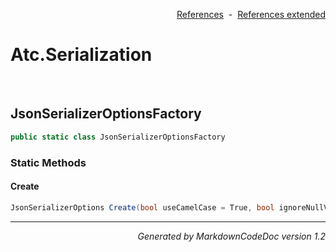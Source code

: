 <div style='text-align: right'>

[References](Index.md)&nbsp;&nbsp;-&nbsp;&nbsp;[References extended](IndexExtended.md)
</div>

# Atc.Serialization

<br />


## JsonSerializerOptionsFactory

```csharp
public static class JsonSerializerOptionsFactory
```

### Static Methods


#### Create

```csharp
JsonSerializerOptions Create(bool useCamelCase = True, bool ignoreNullValues = True, bool propertyNameCaseInsensitive = True, bool writeIndented = True)
```
<hr /><div style='text-align: right'><i>Generated by MarkdownCodeDoc version 1.2</i></div>
